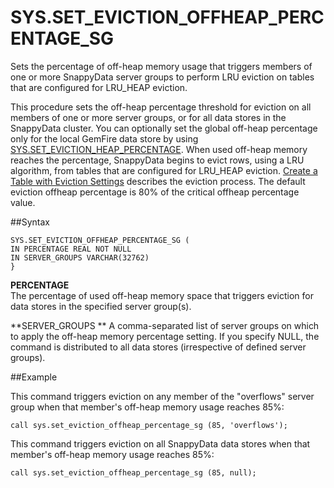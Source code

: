 # SYS.SET_EVICTION_OFFHEAP_PERCENTAGE_SG


Sets the percentage of off-heap memory usage that triggers members of one or more SnappyData server groups to perform LRU eviction on tables that are configured for LRU_HEAP eviction.

This procedure sets the off-heap percentage threshold for eviction on all members of one or more server groups, or for all data stores in the SnappyData cluster. You can optionally set the global off-heap percentage only for the local GemFire data store by using <a href="set_eviction_heap_percentage.html#reference_A7533A4A873D48FBAB05A67DD5CC7F66" class="xref" title="Sets the percentage threshold of Java heap memory usage that triggers a SnappyData data store to perform LRU eviction on tables that are configured for LRU_HEAP eviction. This procedure executes only on the local SnappyData data store member.">SYS.SET_EVICTION_HEAP_PERCENTAGE</a>. When used off-heap memory reaches the percentage, SnappyData begins to evict rows, using a LRU algorithm, from tables that are configured for LRU_HEAP eviction. <a href="../../overflow/configuring_data_eviction.html#configuring_data_eviction" class="xref" title="Use eviction settings to keep your table within a specified limit, either by removing evicted data completely or by creating an overflow table that persists the evicted data to a disk store.">Create a Table with Eviction Settings</a> describes the eviction process. The default eviction offheap percentage is 80% of the critical offheap percentage value.

##Syntax

``` pre
SYS.SET_EVICTION_OFFHEAP_PERCENTAGE_SG (
IN PERCENTAGE REAL NOT NULL
IN SERVER_GROUPS VARCHAR(32762)
}
```

**PERCENTAGE**   
The percentage of used off-heap memory space that triggers eviction for data stores in the specified server group(s).

**SERVER_GROUPS   **
A comma-separated list of server groups on which to apply the off-heap memory percentage setting. If you specify NULL, the command is distributed to all data stores (irrespective of defined server groups).

##Example

This command triggers eviction on any member of the "overflows" server group when that member's off-heap memory usage reaches 85%:

``` pre
call sys.set_eviction_offheap_percentage_sg (85, 'overflows');
```

This command triggers eviction on all SnappyData data stores when that member's off-heap memory usage reaches 85%:

``` pre
call sys.set_eviction_offheap_percentage_sg (85, null);
```


